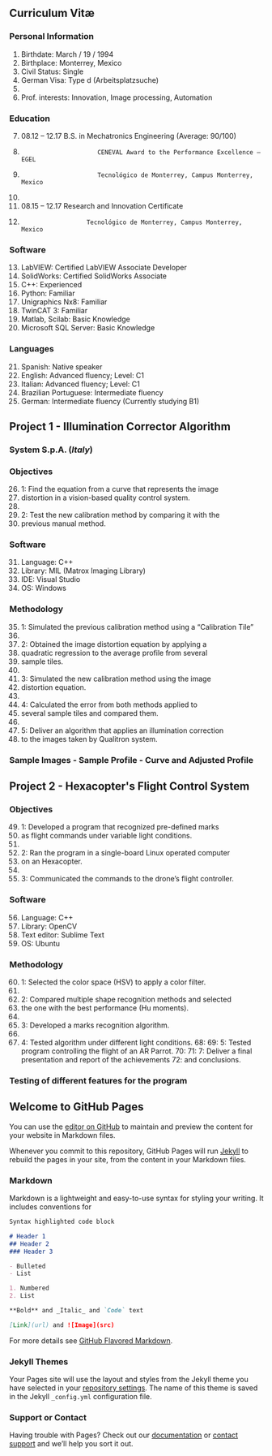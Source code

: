 ## Curriculum Vitæ

### Personal Information

1.  Birthdate:        March / 19 / 1994
2.  Birthplace:       Monterrey, Mexico
3.  Civil Status:     Single
4.  German Visa:      Type d (Arbeitsplatzsuche)
5.  
6.  Prof. interests:  Innovation, Image processing, Automation

### Education

7.  08.12 – 12.17     B.S. in Mechatronics Engineering (Average: 90/100)
8.  		                CENEVAL Award to the Performance Excellence – EGEL
9.  		                Tecnológico de Monterrey, Campus Monterrey, Mexico
10. 
11. 08.15 – 12.17     Research and Innovation Certificate
12.		                  Tecnológico de Monterrey, Campus Monterrey, Mexico

### Software

13. LabVIEW:		Certified LabVIEW Associate Developer
14. SolidWorks:		Certified SolidWorks Associate
15. C++:			Experienced
16. Python:		Familiar
17. Unigraphics Nx8:	Familiar
18. TwinCAT 3:		Familiar
19. Matlab, Scilab:		Basic Knowledge
20. Microsoft SQL Server:	Basic Knowledge

### Languages

21. Spanish:		Native speaker
22. English:		Advanced fluency; Level: C1
23. Italian:		Advanced fluency; Level: C1
24. Brazilian Portuguese:	Intermediate fluency
25. German:		Intermediate fluency (Currently studying B1)


## Project 1 - Illumination Corrector Algorithm
### System S.p.A. (*Italy*)

### Objectives

26.  1: Find the equation from a curve that represents the image
27. distortion in a vision-based quality control system.
28.  
29. 2: Test the new calibration method by comparing it with the
30. previous manual method.

### Software

31. Language:	C++
32. Library:	MIL (Matrox Imaging Library)
33. IDE:		Visual Studio
34. OS:		Windows

### Methodology

35. 1: Simulated the previous calibration method using a “Calibration Tile”
36. 
37. 2: Obtained the image distortion equation by applying a
38. quadratic regression to the average profile from several
39. sample tiles.
40.
41. 3: Simulated the new calibration method using the image
42. distortion equation.
43.
44. 4: Calculated the error from both methods applied to
45. several sample tiles and compared them.
46.
47. 5: Deliver an algorithm that applies an illumination correction
48. to the images taken by Qualitron system.

### Sample Images - Sample Profile - Curve and Adjusted Profile

## Project 2 - Hexacopter's Flight Control System

### Objectives

49. 1: Developed a program that recognized pre-defined marks
50. as flight commands under variable light conditions.
51. 
52. 2: Ran the program in a single-board Linux operated computer
53. on an Hexacopter.
54.
55. 3: Communicated the commands to the drone’s flight controller.

### Software

56. Language:	C++
57. Library:	OpenCV
58. Text editor:	Sublime Text
59. OS:		Ubuntu

### Methodology

60. 1: Selected the color space (HSV) to apply a color filter.
61.
62. 2: Compared multiple shape recognition methods and selected
63. the one with the best performance (Hu moments).
64.
65. 3: Developed a marks recognition algorithm.
66.
67. 4: Tested algorithm under different light conditions.
68:
69: 5: Tested program controlling the flight of an AR Parrot.
70:
71: 7: Deliver a final presentation and report of the achievements
72: and conclusions.

### Testing of different features for the program



## Welcome to GitHub Pages

You can use the [editor on GitHub](https://github.com/carlosefabila/carlosefabila.github.io/edit/master/README.md) to maintain and preview the content for your website in Markdown files.

Whenever you commit to this repository, GitHub Pages will run [Jekyll](https://jekyllrb.com/) to rebuild the pages in your site, from the content in your Markdown files.

### Markdown

Markdown is a lightweight and easy-to-use syntax for styling your writing. It includes conventions for

```markdown
Syntax highlighted code block

# Header 1
## Header 2
### Header 3

- Bulleted
- List

1. Numbered
2. List

**Bold** and _Italic_ and `Code` text

[Link](url) and ![Image](src)
```

For more details see [GitHub Flavored Markdown](https://guides.github.com/features/mastering-markdown/).

### Jekyll Themes

Your Pages site will use the layout and styles from the Jekyll theme you have selected in your [repository settings](https://github.com/carlosefabila/carlosefabila.github.io/settings). The name of this theme is saved in the Jekyll `_config.yml` configuration file.

### Support or Contact

Having trouble with Pages? Check out our [documentation](https://help.github.com/categories/github-pages-basics/) or [contact support](https://github.com/contact) and we’ll help you sort it out.
